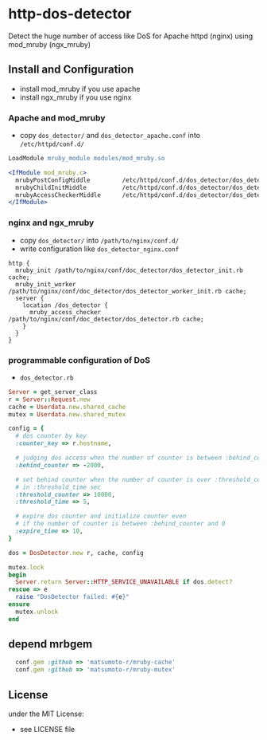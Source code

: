 # http-dos-detector

Detect the huge number of access like DoS for Apache httpd (nginx) using mod_mruby (ngx_mruby)

## Install and Configuration
- install mod_mruby if you use apache
- install ngx_mruby if you use nginx

### Apache and mod_mruby
- copy `dos_detector/` and `dos_detector_apache.conf` into `/etc/httpd/conf.d/`
```apache
LoadModule mruby_module modules/mod_mruby.so

<IfModule mod_mruby.c>
  mrubyPostConfigMiddle         /etc/httpd/conf.d/dos_detector/dos_detector_init.rb cache
  mrubyChildInitMiddle          /etc/httpd/conf.d/dos_detector/dos_detector_worker_init.rb cache
  mrubyAccessCheckerMiddle      /etc/httpd/conf.d/dos_detector/dos_detector.rb cache
</IfModule>
```

### nginx and ngx_mruby
- copy `dos_detector/` into `/path/to/nginx/conf.d/`
- write configuration like `dos_detector_nginx.conf`
```nginx
http {
  mruby_init /path/to/nginx/conf/doc_detector/dos_detector_init.rb cache;
  mruby_init_worker /path/to/nginx/conf/doc_detector/dos_detector_worker_init.rb cache;
  server {
    location /dos_detector {
      mruby_access_checker /path/to/nginx/conf/doc_detector/dos_detector.rb cache;
    }
  }
}
```
### programmable configuration of DoS
- `dos_detector.rb`
```ruby
Server = get_server_class
r = Server::Request.new
cache = Userdata.new.shared_cache
mutex = Userdata.new.shared_mutex

config = {
  # dos counter by key
  :counter_key => r.hostname,

  # judging dos access when the number of counter is between :behind_counter and 0
  :behind_counter => -2000,

  # set behind counter when the number of counter is over :threshold_counter
  # in :threshold_time sec
  :threshold_counter => 10000,
  :threshold_time => 5,

  # expire dos counter and initialize counter even
  # if the number of counter is between :behind_counter and 0
  :expire_time => 10,
}

dos = DosDetector.new r, cache, config

mutex.lock
begin
  Server.return Server::HTTP_SERVICE_UNAVAILABLE if dos.detect?
rescue => e
  raise "DosDetector failed: #{e}"
ensure
  mutex.unlock
end
```

## depend mrbgem
```ruby
  conf.gem :github => 'matsumoto-r/mruby-cache'
  conf.gem :github => 'matsumoto-r/mruby-mutex'
```

## License
under the MIT License:
- see LICENSE file

